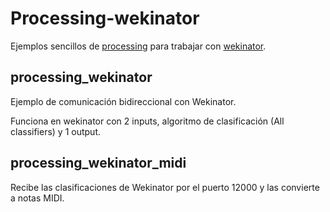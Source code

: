 # Processing-wekinator
Ejemplos sencillos de [processing](https://processing.org/) para trabajar con [wekinator](http://www.wekinator.org/).

## processing_wekinator
Ejemplo de comunicación bidireccional con Wekinator.

Funciona en wekinator con 2 inputs, algoritmo de clasificación (All classifiers) y 1 output.

## processing_wekinator_midi
Recibe las clasificaciones de Wekinator por el puerto 12000 y las convierte a notas MIDI.
